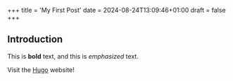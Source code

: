 +++
title = 'My First Post'
date = 2024-08-24T13:09:46+01:00
draft = false
+++
## Introduction

This is **bold** text, and this is *emphasized* text.

Visit the [Hugo](https://gohugo.io) website!